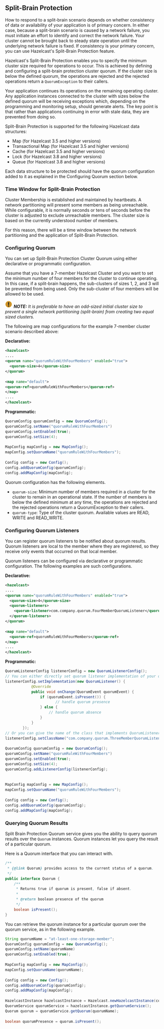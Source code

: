 ## Split-Brain Protection

How to respond to a split-brain scenario depends on whether consistency of data or availability of your application is of primary concern. In either case, because a split-brain scenario is caused by a network failure, you must initiate an effort to identify and correct the network failure. Your cluster cannot be brought back to steady state operation until the underlying network failure is fixed. If consistency is your primary concern, you can use Hazelcast's  Split-Brain Protection feature.

Hazelcast's Split-Brain Protection enables you to specify the minimum cluster size required for operations to occur. This is achieved by defining and configuring a split-brain protection cluster quorum. If the cluster size is below the defined quorum, the operations are rejected and the rejected operations return a `QuorumException` to their callers.

Your application continues its operations on the remaining operating cluster. Any application instances connected to the cluster with sizes below the defined quorum will be receiving exceptions which, depending on the programming and monitoring setup, should generate alerts. The key point is that rather than applications continuing in error with stale data, they are prevented from doing so.

Split-Brain Protection is supported for the following Hazelcast data structures:

* Map (for Hazelcast 3.5 and higher versions)
* Transactional Map (for Hazelcast 3.5 and higher versions)
* Cache (for Hazelcast 3.5 and higher versions)
* Lock (for Hazelcast 3.8 and higher versions)
* Queue (for Hazelcast 3.8 and higher versions)

Each data structure to be protected should have the quorum configuration added to it as explained in the Configuring Quorum section below.

### Time Window for Split-Brain Protection

Cluster Membership is established and maintained by heartbeats. A network partitioning will present some members as being unreachable. While configurable, it is normally seconds or tens of seconds before the cluster is adjusted to exclude unreachable members. The cluster size is based on the currently understood number of members. 

For this reason, there will be a time window between the network partitioning and the application of Split-Brain Protection. 


### Configuring Quorum

You can set up Split-Brain Protection Cluster Quorum using either declarative or programmatic configuration.

Assume that you have a 7-member Hazelcast Cluster and you want to set the minimum number of four members for the cluster to continue operating. In this case, if a split-brain happens, the sub-clusters of sizes 1, 2, and 3 will be prevented from being used. Only the sub-cluster of four members will be allowed to be used.

![image](../images/NoteSmall.jpg) ***NOTE:*** *It is preferable to have an odd-sized initial cluster size to prevent a single network partitioning (split-brain) from creating two equal sized clusters.*


The following are map configurations for the example 7-member cluster scenario described above:

**Declarative:**

```xml
<hazelcast>
....
<quorum name="quorumRuleWithFourMembers" enabled="true">
  <quorum-size>4</quorum-size>
</quorum>

<map name="default">
<quorum-ref>quorumRuleWithFourMembers</quorum-ref>
</map>
....
</hazelcast>

```

**Programmatic:**

```java
QuorumConfig quorumConfig = new QuorumConfig();
quorumConfig.setName("quorumRuleWithFourMembers")
quorumConfig.setEnabled(true);
quorumConfig.setSize(4);

MapConfig mapConfig = new MapConfig();
mapConfig.setQuorumName("quorumRuleWithFourMembers");

Config config = new Config();
config.addQuorumConfig(quorumConfig);
config.addMapConfig(mapConfig);

```

Quorum configuration has the following elements.


- `quorum-size`: Minimum number of members required in a cluster for the cluster to remain in an operational state. If the number of members is below the defined minimum at any time, the operations are rejected and the rejected operations return a QuorumException to their callers.
- `quorum-type`: Type of the cluster quorum. Available values are READ, WRITE and READ_WRITE.



### Configuring Quorum Listeners

You can register quorum listeners to be notified about quorum results. Quorum listeners are local to the member where they are registered, so they receive only events that occurred on that local member.

Quorum listeners can be configured via declarative or programmatic configuration. The following examples are such configurations.

**Declarative:**

```xml
<hazelcast>
....
<quorum name="quorumRuleWithFourMembers" enabled="true">
  <quorum-size>4</quorum-size>
  <quorum-listeners>
    <quorum-listener>com.company.quorum.FourMemberQuorumListener</quorum-listener>
  </quorum-listeners>
</quorum>

<map name="default">
  <quorum-ref>quorumRuleWithFourMembers</quorum-ref>
</map>
....
</hazelcast>
```

**Programmatic:**

```java
QuorumListenerConfig listenerConfig = new QuorumListenerConfig();
// You can either directly set quorum listener implementation of your own
listenerConfig.setImplementation(new QuorumListener() {
            @Override
            public void onChange(QuorumEvent quorumEvent) {
                if (quorumEvent.isPresent()) {
                       // handle quorum presence
                } else {
                    // handle quorum absence
                }
            }
        });
// Or you can give the name of the class that implements QuorumListener interface.
listenerConfig.setClassName("com.company.quorum.ThreeMemberQuorumListener");

QuorumConfig quorumConfig = new QuorumConfig();
quorumConfig.setName("quorumRuleWithFourMembers")
quorumConfig.setEnabled(true);
quorumConfig.setSize(4);
quorumConfig.addListenerConfig(listenerConfig);


MapConfig mapConfig = new MapConfig();
mapConfig.setQuorumName("quorumRuleWithFourMembers");

Config config = new Config();
config.addQuorumConfig(quorumConfig);
config.addMapConfig(mapConfig);
```




### Querying Quorum Results

Split Brain Protection Quorum service gives you the ability to query quorum results over the `Quorum` instances. Quorum instances let you query the result of a particular quorum.

Here is a Quorum interface that you can interact with.

```java
/**
 * {@link Quorum} provides access to the current status of a quorum.
 */
public interface Quorum {
    /**
     * Returns true if quorum is present, false if absent.
     *
     * @return boolean presence of the quorum
     */
    boolean isPresent();
}
```
You can retrieve the quorum instance for a particular quorum over the quorum service, as in the following example.

```java
String quorumName = "at-least-one-storage-member";
QuorumConfig quorumConfig = new QuorumConfig();
quorumConfig.setName(quorumName)
quorumConfig.setEnabled(true);

MapConfig mapConfig = new MapConfig();
mapConfig.setQuorumName(quorumName);

Config config = new Config();
config.addQuorumConfig(quorumConfig);
config.addMapConfig(mapConfig);

HazelcastInstance hazelcastInstance = Hazelcast.newHazelcastInstance(config);
QuorumService quorumService = hazelcastInstance.getQuorumService();
Quorum quorum = quorumService.getQuorum(quorumName);

boolean quorumPresence = quorum.isPresent();

```
